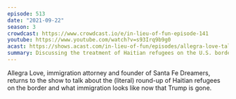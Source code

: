 ```yaml
---
episode: 513
date: "2021-09-22"
season: 3
crowdcast: https://www.crowdcast.io/e/in-lieu-of-fun-episode-141
youtube: https://www.youtube.com/watch?v=s93Irq9b9g0
acast: https://shows.acast.com/in-lieu-of-fun/episodes/allegra-love-talks-immigration-and-haitian-refugees
summary: Discussing the treatment of Haitian refugees on the U.S. border
---
```

Allegra Love, immigration attorney and founder of Santa Fe Dreamers, returns to the show to talk about the (literal) round-up of Haitian refugees on the border and what immigration looks like now that Trump is gone.
